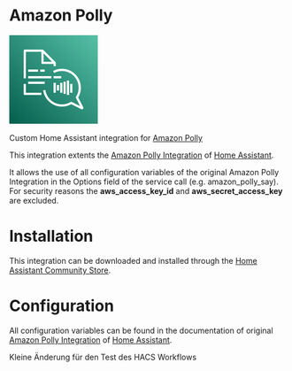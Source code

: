 # Amazon Polly
![AWS Logo](images/amazon-polly.svg)

Custom Home Assistant integration for [Amazon Polly](https://aws.amazon.com/polly/)

This integration extents the [Amazon Polly Integration](https://www.home-assistant.io/integrations/amazon_polly/) of [Home Assistant](https://www.home-assistant.io/).

It allows the use of all configuration variables of the original Amazon Polly Integration in the Options field of the service call (e.g. amazon_polly_say). For security reasons the **aws_access_key_id** and **aws_secret_access_key** are excluded.

# Installation
This integration can be downloaded and installed through the [Home Assistant Community Store](https://hacs.xyz/).

# Configuration
All configuration variables can be found in the documentation of original [Amazon Polly Integration](https://www.home-assistant.io/integrations/amazon_polly/) of [Home Assistant](https://www.home-assistant.io/).

Kleine Änderung für den Test des HACS Workflows
